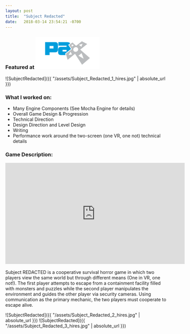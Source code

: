 ```yaml
---
layout: post
title:  "Subject Redacted"
date:   2018-03-14 23:54:21 -0700
---
```


### Featured at <img src="/assets/pax.png" alt="Drawing" style="width: 200px;"/>

![SubjectRedacted]({{ "/assets/Subject_Redacted_1_hires.jpg" | absolute_url }})

### What I worked on:

* Many Engine Components (See Mocha Engine for details)
* Overall Game Design & Progression
* Technical Direction
* Design Direction and Level Design
* Writing
* Performance work around the two-screen (one VR, one not) technical details
 

### Game Description:

<iframe width="560" height="315" src="https://www.youtube.com/embed/vQO8ioYzmt0?rel=0" frameborder="0" allow="autoplay; encrypted-media" allowfullscreen></iframe>

Subject REDACTED is a cooperative survival horror game in which two players view the same world but through different means (One in VR, one not!). The first player attempts to escape from a containment facility filled with monsters and puzzles while the second player manipulates the environment and guides the other player via security cameras. Using communication as the primary mechanic, the two players must cooperate to escape alive.

![SubjectRedacted]({{ "/assets/Subject_Redacted_2_hires.jpg" | absolute_url }})
![SubjectRedacted]({{ "/assets/Subject_Redacted_3_hires.jpg" | absolute_url }})
